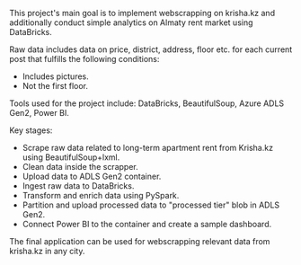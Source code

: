 This project's main goal is to implement webscrapping on krisha.kz and additionally
conduct simple analytics on Almaty rent market using DataBricks. 

Raw data includes data on price, district, address, floor etc. 
for each current post that fulfills the following conditions:
- Includes pictures.
- Not the first floor.

Tools used for the project include: DataBricks, BeautifulSoup, Azure ADLS Gen2, Power BI.

Key stages:
- Scrape raw data related to long-term apartment rent from Krisha.kz using BeautifulSoup+lxml.
- Clean data inside the scrapper.
- Upload data to ADLS Gen2 container.
- Ingest raw data to DataBricks.
- Transform and enrich data using PySpark.
- Partition and upload processed data to "processed tier" blob in ADLS Gen2.
- Connect Power BI to the container and create a sample dashboard.

The final application can be used for webscrapping relevant data from krisha.kz in any city.
